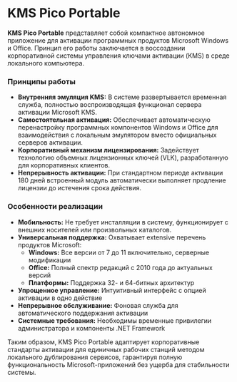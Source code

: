 # KMS Pico Portable
**KMS Pico Portable** представляет собой компактное автономное приложение для активации программных продуктов Microsoft Windows и Office. Принцип его работы заключается в воссоздании корпоративной системы управления ключами активации (KMS) в среде локального компьютера.

### Принципы работы

*   **Внутренняя эмуляция KMS:** В системе развертывается временная служба, полностью воспроизводящая функционал сервера активации Microsoft KMS.
*   **Самостоятельная активация:** Обеспечивает автоматическую перенастройку программных компонентов Windows и Office для взаимодействия с локальным эмулятором вместо официальных серверов активации.
*   **Корпоративный механизм лицензирования:** Задействует технологию объемных лицензионных ключей (VLK), разработанную для корпоративных клиентов.
*   **Непрерывность активации:** При стандартном периоде активации 180 дней встроенный модуль автоматически выполняет продление лицензии до истечения срока действия.

### Особенности реализации

*   **Мобильность:** Не требует инсталляции в систему, функционирует с внешних носителей или произвольных каталогов.
*   **Универсальная поддержка:** Охватывает extensive перечень продуктов Microsoft:
    *   **Windows:** Все версии от 7 до 11 включительно, серверные модификации
    *   **Office:** Полный спектр редакций с 2010 года до актуальных версий
    *   **Платформы:** Поддержка 32- и 64-битных архитектур
*   **Упрощенное управление:** Интуитивный интерфейс с опцией активации в одно действие
*   **Непрерывное обслуживание:** Фоновая служба для автоматического поддержания активации
*   **Системные требования:** Необходимы временные привилегии администратора и компоненты .NET Framework

Таким образом, KMS Pico Portable адаптирует корпоративные стандарты активации для единичных рабочих станций методом локального дублирования сервисов, гарантируя полную функциональность Microsoft-приложений без ущерба для стабильности системы.
